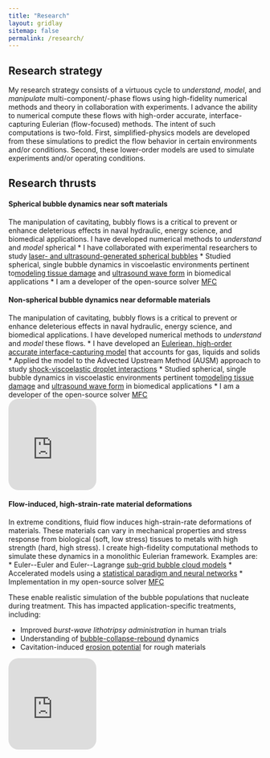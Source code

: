 ```yaml
---
title: "Research"
layout: gridlay
sitemap: false
permalink: /research/
---
```


<!-- <style> -->
<!-- iframe { -->
<!--   height: 100%; -->
<!--   width: 175px !important; -->
<!--   display: inline; -->
<!--   vertical-align:middle; -->
<!--   margin:0px !important; -->
<!--   padding:0px !important; -->
<!--   width: 175px; -->
<!--   display: inline; -->
<!--   vertical-align:middle; -->
<!--   border: 1px solid red; -->
<!-- } -->
<!-- .col-md-3 { -->
<!--   margin:0px !important; -->
<!--   padding:0px !important; -->
<!--   overflow:hidden; -->
<!--   display: table-cell; -->
<!--   text-align:center; -->
<!--   background: white; -->
<!--   width: 175px; -->
<!--   border: 0px solid transparent; -->
<!--   border-radius:20px; -->
<!-- } -->
<!-- </style> -->

<style>
img{
  border-radius: 10px;
}
.col-md-3 {
  margin-top:10px;
  margin-bottom:10px;
  padding:0px;
  display:block;
  overflow:hidden;
  text-align:center;
  display: table-cell;
  background: white;
  border-radius: 20px;
  height: auto;
  <!-- border: 1px solid black; -->
}
iframe {
  margin:0;
  padding:0;
  width: 175px;
  display: inline;
  vertical-align: middle;
}
</style>

  <!-- border: 5px solid red; -->
  <!-- margin-bottom:5px; -->
  <!-- margin-left:5px; -->
  <!-- float: none; -->

## Research strategy

My research strategy consists of a virtuous cycle to 
<i>understand</i>, <i>model</i>, and <i>manipulate</i>
multi-component/-phase flows using high-fidelity 
numerical methods and theory in collaboration with 
experiments. I advance the ability to numerical compute 
these flows with high-order accurate, 
interface-capturing Eulerian (flow-focused) methods. 
The intent of such computations is two-fold. First, 
simplified-physics models are developed from these 
simulations to predict the flow behavior in certain 
environments and/or conditions. Second, these lower-order 
models are used to simulate experiments and/or operating conditions.

## Research thrusts

<div class="jumbotron">
<div class="row align-items-end">
<div class="col-md-9 col-sm-12">
 <h4>Spherical bubble dynamics near soft materials</h4>
The manipulation of cavitating, bubbly flows is a critical 
to prevent or enhance deleterious effects in naval hydraulic, 
energy science, and biomedical applications. I have developed
numerical methods to <i>understand</i> and <i>model</i> spherical 
* I have collaborated with experimental researchers to study <a href="{{ site.url }}{{ site.baseurl }}/papers/wilson-pre-19.pdf" target="_blank">laser- and ultrasound-generated spherical bubbles</a>
* Studied spherical, single bubble dynamics in viscoelastic environments pertinent to<a href="{{ site.url }}{{ site.baseurl }}/papers/mancia-pmb-19.pdf" target="_blank">modeling tissue damage</a> and <a href="{{ site.url }}{{ site.baseurl }}/papers/mancia-pmb-20.pdf" target="_blank">ultrasound wave form</a> in biomedical applications
* I am a developer of the open-source solver <a href="{{ site.url }}{{ site.baseurl }}/papers/rodriguez-cav-21.pdf" target="_blank">MFC</a>


<div class="jumbotron">
<div class="row align-items-end">
<div class="col-md-9 col-sm-12">
 <h4>Non-spherical bubble dynamics near deformable materials</h4>
The manipulation of cavitating, bubbly flows is a critical 
to prevent or enhance deleterious effects in naval hydraulic, 
energy science, and biomedical applications. I have developed
numerical methods to <i>understand</i> and <i>model</i> these 
flows. 
* I have developed an <a href="{{ site.url }}{{ site.baseurl }}/papers/rodriguez-JCP-19.pdf" target="_blank">Euleriean, high-order accurate interface-capturing model</a>
that accounts for gas, liquids and solids
* Applied the model to the Advected Upstream Method (AUSM) approach to study <a href="{{ site.url }}{{ site.baseurl }}/papers/rodriguez-shockwaves-19.pdf" target="_blank">shock-viscoelastic droplet interactions</a>
* Studied spherical, single bubble dynamics in viscoelastic environments pertinent to<a href="{{ site.url }}{{ site.baseurl }}/papers/mancia-pmb-19.pdf" target="_blank">modeling tissue damage</a> and <a href="{{ site.url }}{{ site.baseurl }}/papers/mancia-pmb-20.pdf" target="_blank">ultrasound wave form</a> in biomedical applications
* I am a developer of the open-source solver <a href="{{ site.url }}{{ site.baseurl }}/papers/rodriguez-cav-21.pdf" target="_blank">MFC</a>

</div>
<div class="col-md-3 col-sm-12" style="background-color:transparent;">
  <iframe src="https://player.vimeo.com/video/455888052?autoplay=1&loop=1&autopause=0&muted=1&quality=240p&background=1" height="182px" frameborder="0" allow="autoplay"></iframe>
</div>
</div>
</div>

<div class="jumbotron">
<div class="row align-items-end">
<div class="col-md-9 col-sm-12">

<h4>Flow-induced, high-strain-rate material deformations</h4>
In extreme conditions, fluid flow induces high-strain-rate 
deformations of materials. These materials can vary in mechanical 
properties and stress response from biological (soft, low stress) 
tissues to metals with high strength (hard, high stress). 
I create high-fidelity computational methods to simulate these 
dynamics in a monolithic Eulerian framework.
Examples are:
* Euler--Euler and Euler--Lagrange <a href="{{ site.url }}{{ site.baseurl }}/papers/bryngelson-IJMF-19.pdf" target="_blank">sub-grid bubble cloud models</a>
* Accelerated models using a <a href="{{ site.url }}{{ site.baseurl }}/papers/bryngelson-IJMF-20.pdf" target="_blank">statistical paradigm and neural networks</a>
* Implementation in my open-source solver <a href="{{ site.url }}{{ site.baseurl }}/papers/bryngelson-CPC-19.pdf" target="_blank">MFC</a>

These enable realistic simulation of the bubble populations that nucleate during treatment.
This has impacted application-specific treatments, including:
* Improved _burst-wave lithotripsy administration_ in human trials 
* Understanding of <a href="{{ site.url }}{{ site.baseurl }}/papers/bryngelson-JCP-20.pdf" target="_blank">bubble-collapse-rebound</a> dynamics
* Cavitation-induced <a href="{{ site.url }}{{ site.baseurl }}/papers/bryngelson-JFM-19.pdf" target="_blank">erosion potential</a> for rough materials
</div>
<div class="col-md-3 col-sm-12" style="background-color:transparent;">
  <iframe src="https://player.vimeo.com/video/455888052?autoplay=1&loop=1&autopause=0&muted=1&quality=240p&background=1" height="182px" frameborder="0" allow="autoplay"></iframe>
</div>
</div>
</div>

